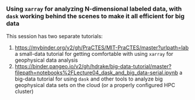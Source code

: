 ### Using `xarray` for analyzing N-dimensional labeled data, with `dask` working behind the scenes to make it all efficient for big data

This session has two separate tutorials:
1. https://mybinder.org/v2/gh/PraCTES/MIT-PraCTES/master?urlpath=lab a small-data tutorial for getting comfortable with using `xarray` for geophysical data analysis
2. https://binder.pangeo.io/v2/gh/hdrake/big-data-tutorial/master?filepath=notebooks%2FLecture04_dask_and_big_data-serial.ipynb a big-data tutorial for using `dask` and other tools to analyze big geophysical data sets on the cloud (or a properly configured HPC cluster)
